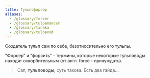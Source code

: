 ```yaml
---
title: Тульпофорсер
aliases:
  - /glossary/forcer
  - /glossary/tulpamancer
  - /glossary/tanaka
  - /glossary/tulpavod
---
```

Создатель тульп сам по себе, безотносительно его тульпы.

"Форсер" и "форсить" - термины, которые некоторые тульповоды находят
оскорбительным (от англ. force - принуждать).

> Сап, **тульповоды**, суть такова. Есть два гайда...
